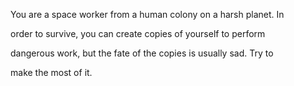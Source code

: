You are a space worker from a human colony on a harsh planet. In

 order to survive, you can create copies of yourself to perform

 dangerous work, but the fate of the copies is usually sad. Try to

 make the most of it.
